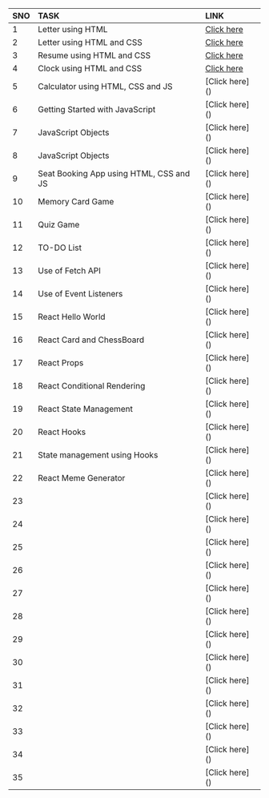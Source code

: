 | SNO | TASK | LINK |
| :---|     :---           | :---  |
| 1 | Letter using HTML   | [Click here](https://tender-blackwell-8b7899.netlify.app)  |
| 2 | Letter using HTML and CSS | [Click here](https://gallant-hoover-164080.netlify.app) |
| 3 |Resume using HTML and CSS| [Click here](https://mystifying-lovelace-cd120b.netlify.app) |
| 4 |Clock using HTML and CSS | [Click here](https://agitated-johnson-b8cc98.netlify.app) |
| 5 | Calculator using HTML, CSS and JS | [Click here] () |
| 6 | Getting Started with JavaScript| [Click here] () |
| 7 | JavaScript Objects| [Click here] () |
| 8 | JavaScript Objects | [Click here] () |
| 9 | Seat Booking App using HTML, CSS and JS | [Click here] () |
| 10 | Memory Card Game| [Click here] () |
| 11| Quiz Game| [Click here] () |
| 12| TO-DO List | [Click here] () |
| 13| Use of Fetch API | [Click here] () |
| 14| Use of Event Listeners | [Click here] () |
| 15| React Hello World | [Click here] () |
| 16|React Card and ChessBoard | [Click here] () |
| 17| React Props| [Click here] () |
| 18| React Conditional Rendering| [Click here] () |
| 19| React State Management| [Click here] () |
| 20| React Hooks| [Click here] () |
| 21| State management using Hooks| [Click here] () |
| 22| React Meme Generator | [Click here] () |
| 23| | [Click here] () |
| 24| | [Click here] () |
| 25| | [Click here] () |
| 26| | [Click here] () |
| 27| | [Click here] () |
| 28| | [Click here] () |
| 29| | [Click here] () |
| 30| | [Click here] () |
| 31| | [Click here] () |
| 32| | [Click here] () |
| 33| | [Click here] () |
| 34| | [Click here] () |
| 35| | [Click here] () | 
